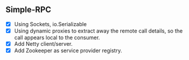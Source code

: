 ## Simple-RPC

- [x] Using Sockets, io.Serializable
- [x] Using dynamic proxies to extract away the remote call details, so the call appears local to the consumer. 
- [x] Add Netty client/server.
- [x] Add Zookeeper as service provider registry.